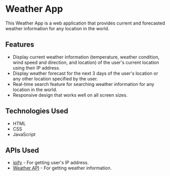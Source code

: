 # Weather App

This Weather App is a web application that provides current and forecasted weather information for any location in the world.

## Features

- Display current weather information (temperature, weather condition, wind speed and direction, and location) of the user's current location using their IP address.
- Display weather forecast for the next 3 days of the user's location or any other location specified by the user.
- Real-time search feature for searching weather information for any location in the world.
- Responsive design that works well on all screen sizes.

## Technologies Used

- HTML
- CSS
- JavaScript

## APIs Used

- [ipify](https://www.ipify.org/) - For getting user's IP address.
- [Weather API](https://www.weatherapi.com/) - For getting weather information.

